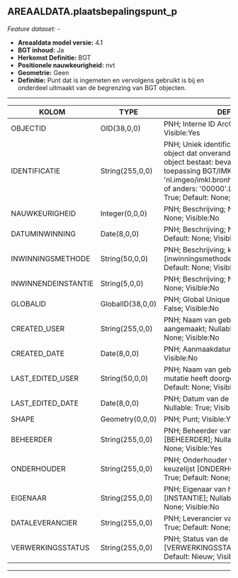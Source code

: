 ## AREAALDATA.plaatsbepalingspunt_p

*Feature dataset: -*

* __Areaaldata model versie:__ 4.1
* __BGT inhoud:__ Ja
* __Herkomst Definitie:__ BGT
* __Positionele nauwkeurigheid:__ nvt
* __Geometrie:__ Geen
* __Definitie:__ Punt dat is ingemeten en vervolgens gebruikt is bij en onderdeel uitmaakt van de begrenzing van BGT objecten.


***

|KOLOM                              |TYPE          	        |DEFINITIE|
|------                          	|----          	        |-----    |
|OBJECTID                           |OID(38,0,0)            |PNH; Interne ID ArcGIS; Nullable: False; Visible:Yes|
|IDENTIFICATIE                      |String(255,0,0)        |PNH; Uniek identificatienummer voor het object dat onveranderlijk is zolang het object bestaat: bevat indien van toepassing BGT/IMKL ID in format 'nl.imgeo/imkl.bronhouderscode.LokaalID' of anders: '00000'.LokaalID; Nullable: True; Default: None; Visible:No|
|NAUWKEURIGHEID                     |Integer(0,0,0)         |PNH; Beschrijving; Nullable: True; Default: None; Visible:No|
|DATUMINWINNING                     |Date(8,0,0)            |PNH; Beschrijving; Nullable: False; Default: None; Visible:No|
|INWINNINGSMETHODE                  |String(50,0,0)         |PNH; Beschrijving; keuzelijst [inwinningsmethode]; Nullable: False; Default: None; Visible:No|
|INWINNENDEINSTANTIE                |String(5,0,0)          |PNH; Beschrijving; Nullable: True; Default: None; Visible:No|
|GLOBALID                           |GlobalID(38,0,0)       |PNH; Global Unique Identifier; Nullable: False; Visible:No|
|CREATED_USER                       |String(255,0,0)        |PNH; Naam van gebruiker die de rij heeft aangemaakt; Nullable: True; Default: None; Visible:No|
|CREATED_DATE                       |Date(8,0,0)            |PNH; Aanmaakdatum; Nullable: True; Visible:No|
|LAST_EDITED_USER                   |String(50,0,0)         |PNH; Naam van gebruiker die de laatste mutatie heeft doorgevoerd; Nullable: True; Default: None; Visible:No|
|LAST_EDITED_DATE                   |Date(8,0,0)            |PNH; Datum van de laatste mutatie; Nullable: True; Visible:No|
|SHAPE                              |Geometry(0,0,0)        |PNH; Punt; Visible:Yes|
|BEHEERDER                          |String(255,0,0)        |PNH; Beheerder van het object; keuzelijst [BEHEERDER]; Nullable: True; Default: None; Visible:Yes|
|ONDERHOUDER                        |String(255,0,0)        |PNH; Onderhouder van het object; keuzelijst [ONDERHOUDER]; Nullable: True; Default: None; Visible:No|
|EIGENAAR                           |String(255,0,0)        |PNH; Eigenaar van het object; keuzelijst [INSTANTIE]; Nullable: True; Default: None; Visible:No|
|DATALEVERANCIER                    |String(255,0,0)        |PNH; Leverancier van de data; Nullable: True; Default: None; Visible:No|
|VERWERKINGSSTATUS                  |String(255,0,0)        |PNH; Status van de gegevens; keuzelijst [VERWERKINGSSTATUS]; Nullable: False; Default: Nieuw; Visible:Yes|

***
